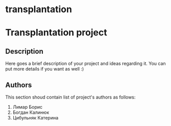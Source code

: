 transplantation
===============


# Transplantation project #

## Description ##
Here goes a brief description of your project and ideas regarding it.
You can put more details if you want as well :)

## Authors ##
This section shoud contain list of project's authors as follows:

1. Лимар Борис
2. Богдан Калинюк
3. Цибульняк Катерина
 
